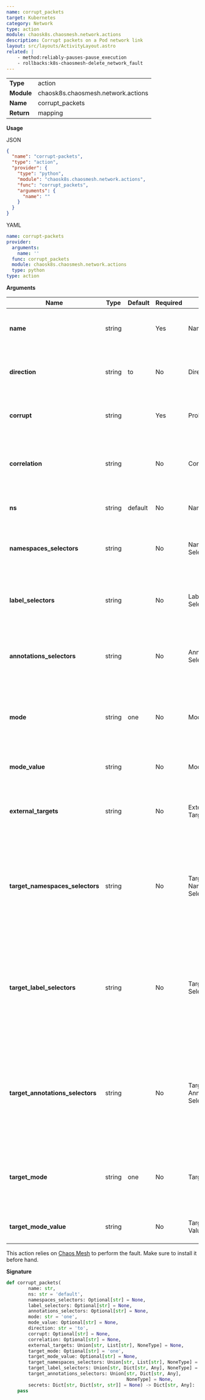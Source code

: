 ```yaml
---
name: corrupt_packets
target: Kubernetes
category: Network
type: action
module: chaosk8s.chaosmesh.network.actions
description: Corrupt packets on a Pod network link
layout: src/layouts/ActivityLayout.astro
related: |
    - method:reliably-pauses-pause_execution
    - rollbacks:k8s-chaosmesh-delete_network_fault
---
```


|            |                       |
| ---------- | --------------------- |
| **Type**   | action                |
| **Module** | chaosk8s.chaosmesh.network.actions |
| **Name**   | corrupt_packets           |
| **Return** | mapping                  |

**Usage**

JSON

```json
{
  "name": "corrupt-packets",
  "type": "action",
  "provider": {
    "type": "python",
    "module": "chaosk8s.chaosmesh.network.actions",
    "func": "corrupt_packets",
    "arguments": {
      "name": ""
    }
  }
}
```

YAML

```yaml
name: corrupt-packets
provider:
  arguments:
    name: ''
  func: corrupt_packets
  module: chaosk8s.chaosmesh.network.actions
  type: python
type: action
```

**Arguments**

| Name               | Type   | Default | Required | Title          | Description                                    |
| ------------------ | ------ | ------- | -------- | -------------- | ---------------------------------------------- |
| **name**           | string |         | Yes       | Name           | A unique name to identify this particular fault  |
| **direction** | string |  to   | No       | Direction | Which direction to apply the corruption:  `from`, `to` or `both`    |
| **corrupt** | string |     | Yes       | Probability | Packet corruption probability between 0 and 100    |
| **correlation** | string |     | No       | Correlation | How much correlation compared to the previous corruption. Between 0 and 100    |
| **ns** | string | default    | No       | Namespace | Namespace where to apply the fault      |
| **namespaces_selectors** | string |  | No       | Namespaces Selectors | Comma-separated list of namespaces to scope the fault to      |
| **label_selectors** | string |  | No       | Label Selectors | Comma-separated list of key=value pairs to scope the fault to      |
| **annotations_selectors** | string |  | No       | Annotation Selectors | Comma-separated list of key=value pairs to scope the fault to      |
| **mode** | string | one    | No       | Mode | Mode of fault injection: `one`, `all`, `fixed`, `fixed-percent`, `random-max-percent`     |
| **mode_value** | string |     | No       | Mode Value | Value depending on the mode above    |
| **external_targets** | string |     | No       | External Targets | IPv4 or domain targetted by the fault when direction is set to "to"   |
| **target_namespaces_selectors** | string |  | No       | Target Namespaces Selectors | Comma-separated list of namespaces to scope the fault to the right target pod. Only works when direction is set to `both` or `from`     |
| **target_label_selectors** | string |  | No       | Target Label Selectors | Comma-separated list of key=value pairs to scope the network fault to the right target pod. Only works when direction is set to `both` or `from`     |
| **target_annotations_selectors** | string |  | No       | Target Annotation Selectors | Comma-separated list of key=value pairs to scope the fault to the right target pod. Only works when direction is set to `both` or `from`      |
| **target_mode** | string | one    | No       | Target Mode | Target Mode of fault injection: `one`, `all`, `fixed`, `fixed-percent`, `random-max-percent`     |
| **target_mode_value** | string |     | No       | Target Mode Value | Value depending on the mode above    |

This action relies on [Chaos Mesh](https://chaos-mesh.org/docs/simulate-network-chaos-on-kubernetes/)
to perform the fault. Make sure to install it before hand.

**Signature**

```python
def corrupt_packets(
        name: str,
        ns: str = 'default',
        namespaces_selectors: Optional[str] = None,
        label_selectors: Optional[str] = None,
        annotations_selectors: Optional[str] = None,
        mode: str = 'one',
        mode_value: Optional[str] = None,
        direction: str = 'to',
        corrupt: Optional[str] = None,
        correlation: Optional[str] = None,
        external_targets: Union[str, List[str], NoneType] = None,
        target_mode: Optional[str] = 'one',
        target_mode_value: Optional[str] = None,
        target_namespaces_selectors: Union[str, List[str], NoneType] = None,
        target_label_selectors: Union[str, Dict[str, Any], NoneType] = None,
        target_annotations_selectors: Union[str, Dict[str, Any],
                                            NoneType] = None,
        secrets: Dict[str, Dict[str, str]] = None) -> Dict[str, Any]:
    pass
```
